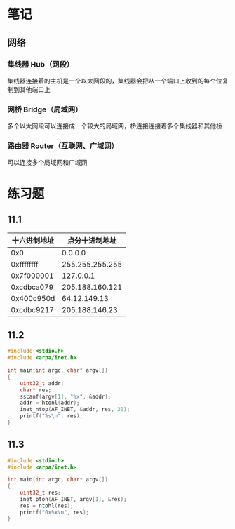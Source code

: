 # 笔记

## 网络

### 集线器 Hub（网段）

集线器连接着的主机是一个以太网段的，集线器会把从一个端口上收到的每个位复制到其他端口上



### 网桥 Bridge（局域网）

多个以太网段可以连接成一个较大的局域网，桥连接连接着多个集线器和其他桥



### 路由器 Router（互联网、广域网）

可以连接多个局域网和广域网



# 练习题

## 11.1

| 十六进制地址 | 点分十进制地址  |
| ------------ | --------------- |
| 0x0          | 0.0.0.0         |
| 0xffffffff   | 255.255.255.255 |
| 0x7f000001   | 127.0.0.1       |
| 0xcdbca079   | 205.188.160.121 |
| 0x400c950d   | 64.12.149.13    |
| 0xcdbc9217   | 205.188.146.23  |



## 11.2

```c
#include <stdio.h>
#include <arpa/inet.h>

int main(int argc, char* argv[])
{
    uint32_t addr;
    char* res;
    sscanf(argv[1], "%x", &addr);
    addr = htonl(addr);
    inet_ntop(AF_INET, &addr, res, 30);
    printf("%s\n", res);
}
```



## 11.3

```c
#include <stdio.h>
#include <arpa/inet.h>

int main(int argc, char* argv[])
{
    uint32_t res;
    inet_pton(AF_INET, argv[1], &res);
    res = ntohl(res);
    printf("0x%x\n", res);
}
```

